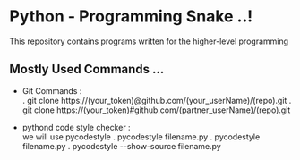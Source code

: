 # Python - Programming Snake ..!

This repository contains programs written for the higher-level programming

## Mostly Used Commands ...
- Git Commands :<br>
. git clone https://(your_token)@github.com/(your_userName)/(repo).git
. git clone https://(your_token)#github.com/(partner_userName)/(repo).git

- pythond code style checker :<br>
we will use pycodestyle
. pycodestyle filename.py
. pycodestyle filename.py
. pycodestyle --show-source filename.py
